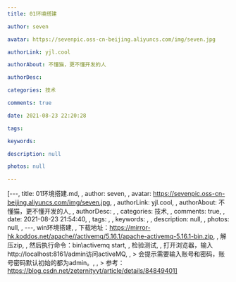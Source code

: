 ```yaml
---
title: 01环境搭建

author: seven

avatar: https://sevenpic.oss-cn-beijing.aliyuncs.com/img/seven.jpg

authorLink: yjl.cool

authorAbout: 不懂猫，更不懂开发的人

authorDesc: 

categories: 技术

comments: true

date: 2021-08-23 22:20:28

tags: 

keywords: 

description: null

photos: null

---
```

[---, title: 01环境搭建.md, , author: seven, , avatar: https://sevenpic.oss-cn-beijing.aliyuncs.com/img/seven.jpg, , authorLink: yjl.cool, , authorAbout: 不懂猫，更不懂开发的人, , authorDesc: , , categories: 技术, , comments: true, , date: 2021-08-23 21:54:40, , tags: , , keywords: , , description: null, , photos: null, , ---, win环境搭建, , 下载地址：https://mirror-hk.koddos.net/apache//activemq/5.16.1/apache-activemq-5.16.1-bin.zip, , 解压zip, , 然后执行命令：bin\activemq start, , 检验测试, , 打开浏览器，输入http://localhost:8161/admin访问activeMQ, , > 会提示需要输入账号和密码，账号密码默认初始的都为admin。, , > 参考：https://blog.csdn.net/zeternityyt/article/details/84849401]
